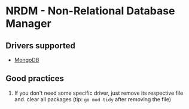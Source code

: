 # NRDM - Non-Relational Database Manager

## Drivers supported

- [MongoDB](./mongo.go)

## Good practices

1. If you don't need some specific driver, just remove its respective file and.
   clear all packages (tip: `go mod tidy` after removing the file)
